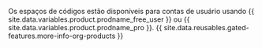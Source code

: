 Os espaços de códigos estão disponíveis para contas de usuário usando {{ site.data.variables.product.prodname_free_user }} ou {{ site.data.variables.product.prodname_pro }}. {{ site.data.reusables.gated-features.more-info-org-products }}
